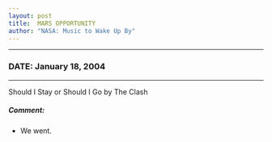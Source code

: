 ```yaml
---
layout: post
title:  MARS OPPORTUNITY
author: "NASA: Music to Wake Up By"
---
```


----
### DATE: January 18, 2004
----
Should I Stay or Should I Go by The Clash

##### Comment:
* We went.
